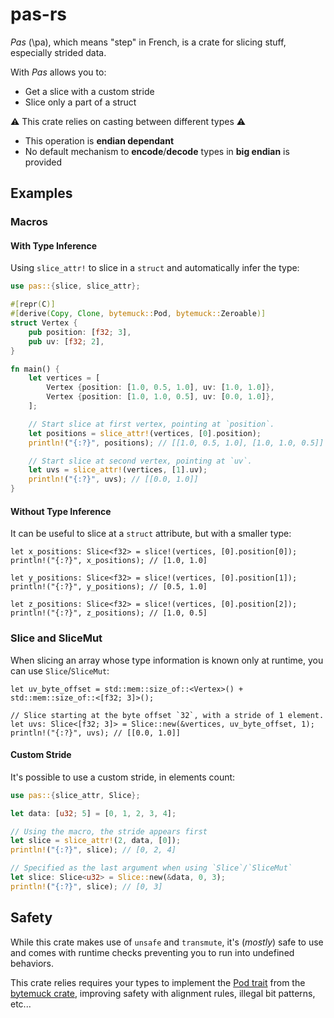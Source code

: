 # pas-rs

_Pas_ (\pa\), which means "step" in French, is a crate for slicing stuff, especially strided data.

With _Pas_ allows you to:
* Get a slice with a custom stride
* Slice only a part of a struct

⚠️ This crate relies on casting between different types ⚠️

* This operation is **endian dependant**
* No default mechanism to **encode**/**decode** types in **big endian** is provided

## Examples

### Macros

#### With Type Inference

Using `slice_attr!` to slice in a `struct` and automatically infer the type:

```rust
use pas::{slice, slice_attr};

#[repr(C)]
#[derive(Copy, Clone, bytemuck::Pod, bytemuck::Zeroable)]
struct Vertex {
    pub position: [f32; 3],
    pub uv: [f32; 2],
}

fn main() {
    let vertices = [
        Vertex {position: [1.0, 0.5, 1.0], uv: [1.0, 1.0]},
        Vertex {position: [1.0, 1.0, 0.5], uv: [0.0, 1.0]},
    ];

    // Start slice at first vertex, pointing at `position`.
    let positions = slice_attr!(vertices, [0].position);
    println!("{:?}", positions); // [[1.0, 0.5, 1.0], [1.0, 1.0, 0.5]]

    // Start slice at second vertex, pointing at `uv`.
    let uvs = slice_attr!(vertices, [1].uv);
    println!("{:?}", uvs); // [[0.0, 1.0]]
}
```

#### Without Type Inference

It can be useful to slice at a `struct` attribute, but with a smaller type:

```rust,ignore
let x_positions: Slice<f32> = slice!(vertices, [0].position[0]);
println!("{:?}", x_positions); // [1.0, 1.0]

let y_positions: Slice<f32> = slice!(vertices, [0].position[1]);
println!("{:?}", y_positions); // [0.5, 1.0]

let z_positions: Slice<f32> = slice!(vertices, [0].position[2]);
println!("{:?}", z_positions); // [1.0, 0.5]
```

### Slice and SliceMut

When slicing an array whose type information is known only at runtime, you can use `Slice`/`SliceMut`:

```rust, ignore
let uv_byte_offset = std::mem::size_of::<Vertex>() + std::mem::size_of::<[f32; 3]>();

// Slice starting at the byte offset `32`, with a stride of 1 element.
let uvs: Slice<[f32; 3]> = Slice::new(&vertices, uv_byte_offset, 1);
println!("{:?}", uvs); // [[0.0, 1.0]]
```

#### Custom Stride

It's possible to use a custom stride, in elements count:

```rust
use pas::{slice_attr, Slice};

let data: [u32; 5] = [0, 1, 2, 3, 4];

// Using the macro, the stride appears first
let slice = slice_attr!(2, data, [0]);
println!("{:?}", slice); // [0, 2, 4]

// Specified as the last argument when using `Slice`/`SliceMut`
let slice: Slice<u32> = Slice::new(&data, 0, 3);
println!("{:?}", slice); // [0, 3]
```

## Safety

While this crate makes use of `unsafe` and `transmute`, it's (_mostly_) safe
to use and comes with runtime checks preventing you to run into undefined behaviors.

This crate relies requires your types to implement the [Pod trait](https://docs.rs/bytemuck/latest/bytemuck/trait.Pod.html) from the [bytemuck crate](https://docs.rs/bytemuck/latest/bytemuck/), improving safety with alignment rules, illegal bit patterns, etc...
